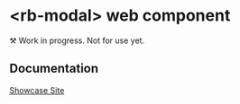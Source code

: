 # &lt;rb-modal&gt; web component
&#9874; Work in progress. Not for use yet.

## Documentation
[Showcase Site](https://rapid-build-ui.io/)